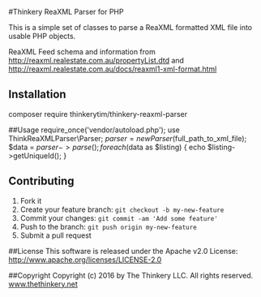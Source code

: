 #Thinkery ReaXML Parser for PHP

This is a simple set of classes to parse a ReaXML formatted XML file into usable PHP objects.

ReaXML Feed schema and information from http://reaxml.realestate.com.au/propertyList.dtd and http://reaxml.realestate.com.au/docs/reaxml1-xml-format.html

## Installation
composer require thinkerytim/thinkery-reaxml-parser

##Usage
    require_once('vendor/autoload.php');
    use ThinkReaXMLParser\Parser;
    $parser = new Parser($full_path_to_xml_file);
    $data = $parser->parse();
    foreach ($data as $listing) {
        echo $listing->getUniqueId();
    }
## Contributing
1. Fork it
2. Create your feature branch: `git checkout -b my-new-feature`
3. Commit your changes: `git commit -am 'Add some feature'`
4. Push to the branch: `git push origin my-new-feature`
5. Submit a pull request

##License
This software is released under the Apache v2.0 License:
http://www.apache.org/licenses/LICENSE-2.0

##Copyright
Copyright (c) 2016 by The Thinkery LLC. All rights reserved.
www.thethinkery.net
